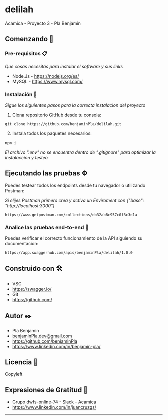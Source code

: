 # delilah

Acamica - Proyecto 3 - Pla Benjamin

## Comenzando 🚀

### Pre-requisitos 📋

_Que cosas necesitas para instalar el software y sus links_

- Node.Js - https://nodejs.org/es/
- MySQL - https://www.mysql.com/

### Instalación 🔧

_Sigue los siguientes pasos para la correcta instalacion del proyecto_

1. Clona repositorio GitHub desde tu consola:

```
git clone https://github.com/benjaminPla/delilah.git
```

2. Instala todos los paquetes necesarios:

```
npm i
```

_El archivo ".env" no se encuentra dentro de ".gitignore" para optimizar la instalaccion y testeo_

## Ejecutando las pruebas ⚙️

Puedes testear todos los endpoints desde tu navegador o utilizando Postman:

_Si elijes Postman primero crea y activa un Enviroment con {"base": "http://localhost:3000"}_

```
https://www.getpostman.com/collections/eb32ab8c957c0f3c3d1a
```

### Analice las pruebas end-to-end 🔩

Puedes verificar el correcto funcionamiento de la API siguiendo su documentacion:

```
https://app.swaggerhub.com/apis/benjaminPla/delilah/1.0.0
```

## Construido con 🛠️

- VSC
- https://swagger.io/
- Git
- https://github.com/

## Autor ✒️

- Pla Benjamin
- benjaminPla.dev@gmail.com
- https://github.com/benjaminPla
- https://www.linkedin.com/in/benjamin-pla/

## Licencia 📄

Copyleft

## Expresiones de Gratitud 🎁

- Grupo dwfs-online-74 - Slack - Acamica
- https://www.linkedin.com/in/juancruzgs/

---
